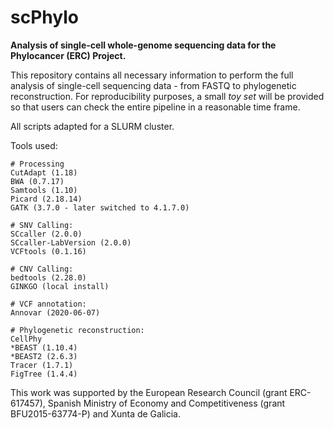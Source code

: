 # scPhylo
**Analysis of single-cell whole-genome sequencing data for the Phylocancer (ERC) Project.**

This repository contains all necessary information to perform the full analysis of single-cell sequencing data - from FASTQ to phylogenetic reconstruction.
For reproducibility purposes, a small _toy set_ will be provided so that users can check the entire pipeline in a reasonable time frame.

All scripts adapted for a SLURM cluster.

Tools used:

```
# Processing
CutAdapt (1.18)
BWA (0.7.17)
Samtools (1.10)
Picard (2.18.14)
GATK (3.7.0 - later switched to 4.1.7.0)

# SNV Calling:
SCcaller (2.0.0)
SCcaller-LabVersion (2.0.0)
VCFtools (0.1.16)

# CNV Calling:
bedtools (2.28.0)
GINKGO (local install)

# VCF annotation:
Annovar (2020-06-07)

# Phylogenetic reconstruction:
CellPhy
*BEAST (1.10.4)
*BEAST2 (2.6.3)
Tracer (1.7.1)
FigTree (1.4.4)
```

This work was supported by the European Research Council (grant ERC-617457), Spanish Ministry of Economy and Competitiveness (grant BFU2015-63774-P) and Xunta de Galicia.
